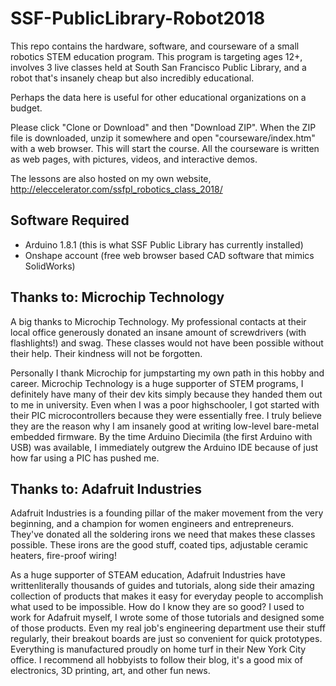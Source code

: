 # SSF-PublicLibrary-Robot2018

This repo contains the hardware, software, and courseware of a small robotics STEM education program. This program is targeting ages 12+, involves 3 live classes held at South San Francisco Public Library, and a robot that's insanely cheap but also incredibly educational.

Perhaps the data here is useful for other educational organizations on a budget.

Please click "Clone or Download" and then "Download ZIP". When the ZIP file is downloaded, unzip it somewhere and open "courseware/index.htm" with a web browser. This will start the course. All the courseware is written as web pages, with pictures, videos, and interactive demos.

The lessons are also hosted on my own website, http://eleccelerator.com/ssfpl_robotics_class_2018/

## Software Required

- Arduino 1.8.1 (this is what SSF Public Library has currently installed)
- Onshape account (free web browser based CAD software that mimics SolidWorks)

## Thanks to: Microchip Technology

A big thanks to Microchip Technology. My professional contacts at their local office generously donated an insane amount of screwdrivers (with flashlights!) and swag. These classes would not have been possible without their help. Their kindness will not be forgotten.

Personally I thank Microchip for jumpstarting my own path in this hobby and career. Microchip Technology is a huge supporter of STEM programs, I definitely have many of their dev kits simply because they handed them out to me in university. Even when I was a poor highschooler, I got started with their PIC microcontrollers because they were essentially free. I truly believe they are the reason why I am insanely good at writing low-level bare-metal embedded firmware. By the time Arduino Diecimila (the first Arduino with USB) was available, I immediately outgrew the Arduino IDE because of just how far using a PIC has pushed me.

## Thanks to: Adafruit Industries

Adafruit Industries is a founding pillar of the maker movement from the very beginning, and a champion for women engineers and entrepreneurs. They've donated all the soldering irons we need that makes these classes possible. These irons are the good stuff, coated tips, adjustable ceramic heaters, fire-proof wiring!

As a huge supporter of STEAM education, Adafruit Industries have writtenliterally thousands of guides and tutorials, along side their amazing collection of products that makes it easy for everyday people to accomplish what used to be impossible. How do I know they are so good? I used to work for Adafruit myself, I wrote some of those tutorials and designed some of those products. Even my real job's engineering department use their stuff regularly, their breakout boards are just so convenient for quick prototypes. Everything is manufactured proudly on home turf in their New York City office. I recommend all hobbyists to follow their blog, it's a good mix of electronics, 3D printing, art, and other fun news.
